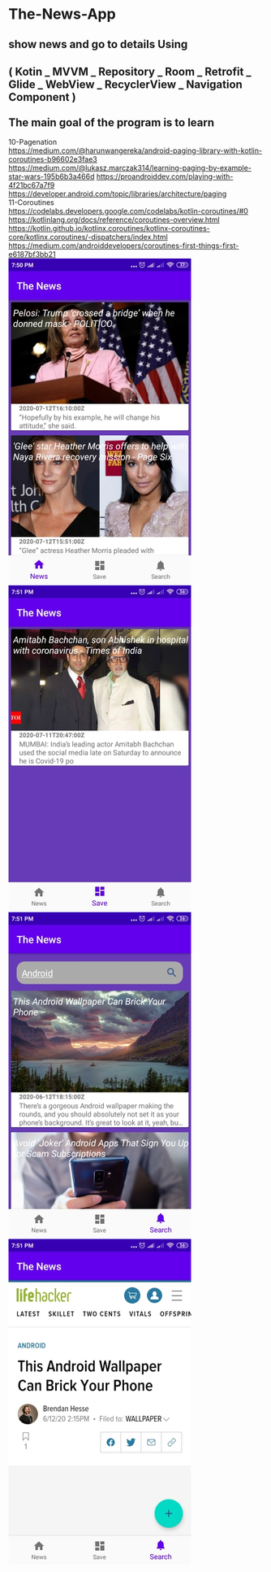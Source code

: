 # The-News-App
show news and go to details
Using
-----
( Kotin _ MVVM  _ Repository _ Room _ Retrofit _ Glide _ WebView _ RecyclerView _ Navigation Component ) 
<br>
<br>
The main goal of the program is to learn
---------------------------------------
10-Pagenation
<br>
https://medium.com/@harunwangereka/android-paging-library-with-kotlin-coroutines-b96602e3fae3
https://medium.com/@lukasz.marczak314/learning-paging-by-example-star-wars-195b6b3a466d
https://proandroiddev.com/playing-with-4f21bc67a7f9
https://developer.android.com/topic/libraries/architecture/paging
<br>
11-Coroutines 
<br>
https://codelabs.developers.google.com/codelabs/kotlin-coroutines/#0
https://kotlinlang.org/docs/reference/coroutines-overview.html
https://kotlin.github.io/kotlinx.coroutines/kotlinx-coroutines-core/kotlinx.coroutines/-dispatchers/index.html
https://medium.com/androiddevelopers/coroutines-first-things-first-e6187bf3bb21
<br>
<img src ="107910972_594518177879555_5531481920853375315_n.jpg">
<img src ="107922100_3301910876520316_6383315337641730938_n.jpg">
<img src ="107927130_276328807022796_3549297342259960016_n.jpg">
<img src ="109121233_708441903063621_97551621443705578_n.jpg">
